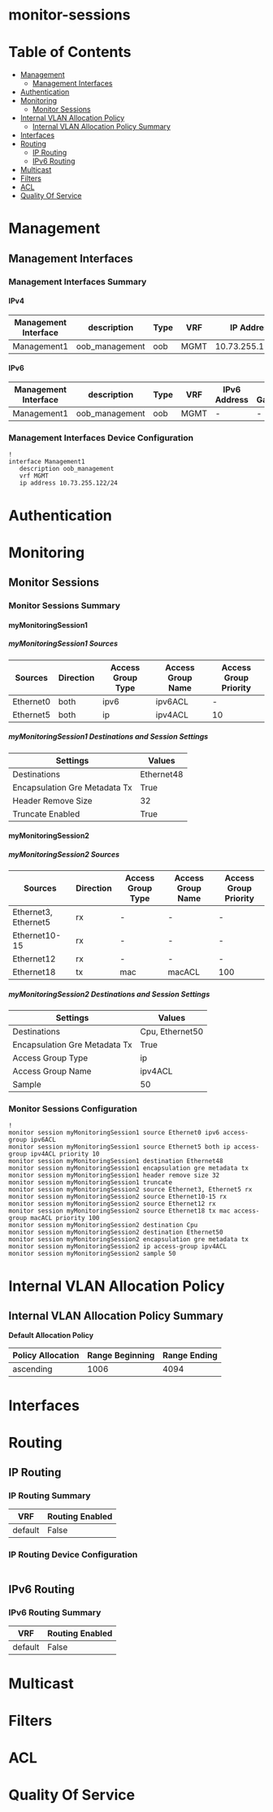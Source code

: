 # monitor-sessions
# Table of Contents

- [Management](#management)
  - [Management Interfaces](#management-interfaces)
- [Authentication](#authentication)
- [Monitoring](#monitoring)
  - [Monitor Sessions](#monitor-sessions)
- [Internal VLAN Allocation Policy](#internal-vlan-allocation-policy)
  - [Internal VLAN Allocation Policy Summary](#internal-vlan-allocation-policy-summary)
- [Interfaces](#interfaces)
- [Routing](#routing)
  - [IP Routing](#ip-routing)
  - [IPv6 Routing](#ipv6-routing)
- [Multicast](#multicast)
- [Filters](#filters)
- [ACL](#acl)
- [Quality Of Service](#quality-of-service)

# Management

## Management Interfaces

### Management Interfaces Summary

#### IPv4

| Management Interface | description | Type | VRF | IP Address | Gateway |
| -------------------- | ----------- | ---- | --- | ---------- | ------- |
| Management1 | oob_management | oob | MGMT | 10.73.255.122/24 | 10.73.255.2 |

#### IPv6

| Management Interface | description | Type | VRF | IPv6 Address | IPv6 Gateway |
| -------------------- | ----------- | ---- | --- | ------------ | ------------ |
| Management1 | oob_management | oob | MGMT | -  | - |

### Management Interfaces Device Configuration

```eos
!
interface Management1
   description oob_management
   vrf MGMT
   ip address 10.73.255.122/24
```

# Authentication

# Monitoring

## Monitor Sessions

### Monitor Sessions Summary

#### myMonitoringSession1

##### myMonitoringSession1 Sources

| Sources | Direction | Access Group Type | Access Group Name | Access Group Priority |
| ------- | --------- | ----------------- | ----------------- | --------------------- |
| Ethernet0 | both | ipv6 | ipv6ACL | - |
| Ethernet5 | both | ip | ipv4ACL | 10 |

##### myMonitoringSession1 Destinations and Session Settings

| Settings | Values |
| -------- | ------ |
| Destinations | Ethernet48 |
| Encapsulation Gre Metadata Tx | True |
| Header Remove Size | 32 |
| Truncate Enabled | True |

#### myMonitoringSession2

##### myMonitoringSession2 Sources

| Sources | Direction | Access Group Type | Access Group Name | Access Group Priority |
| ------- | --------- | ----------------- | ----------------- | --------------------- |
| Ethernet3, Ethernet5 | rx | - | - | - |
| Ethernet10-15 | rx | - | - | - |
| Ethernet12 | rx | - | - | - |
| Ethernet18 | tx | mac | macACL | 100 |

##### myMonitoringSession2 Destinations and Session Settings

| Settings | Values |
| -------- | ------ |
| Destinations | Cpu, Ethernet50 |
| Encapsulation Gre Metadata Tx | True |
| Access Group Type | ip |
| Access Group Name | ipv4ACL |
| Sample | 50 |

### Monitor Sessions Configuration

```eos
!
monitor session myMonitoringSession1 source Ethernet0 ipv6 access-group ipv6ACL
monitor session myMonitoringSession1 source Ethernet5 both ip access-group ipv4ACL priority 10
monitor session myMonitoringSession1 destination Ethernet48
monitor session myMonitoringSession1 encapsulation gre metadata tx
monitor session myMonitoringSession1 header remove size 32
monitor session myMonitoringSession1 truncate
monitor session myMonitoringSession2 source Ethernet3, Ethernet5 rx
monitor session myMonitoringSession2 source Ethernet10-15 rx
monitor session myMonitoringSession2 source Ethernet12 rx
monitor session myMonitoringSession2 source Ethernet18 tx mac access-group macACL priority 100
monitor session myMonitoringSession2 destination Cpu
monitor session myMonitoringSession2 destination Ethernet50
monitor session myMonitoringSession2 encapsulation gre metadata tx
monitor session myMonitoringSession2 ip access-group ipv4ACL
monitor session myMonitoringSession2 sample 50
```

# Internal VLAN Allocation Policy

## Internal VLAN Allocation Policy Summary

**Default Allocation Policy**

| Policy Allocation | Range Beginning | Range Ending |
| ------------------| --------------- | ------------ |
| ascending | 1006 | 4094 |

# Interfaces

# Routing

## IP Routing

### IP Routing Summary

| VRF | Routing Enabled |
| --- | --------------- |
| default | False |

### IP Routing Device Configuration

```eos
```

## IPv6 Routing

### IPv6 Routing Summary

| VRF | Routing Enabled |
| --- | --------------- |
| default | False |

# Multicast

# Filters

# ACL

# Quality Of Service
